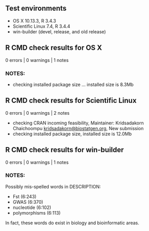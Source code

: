 ## Test environments
* OS X 10.13.3, R 3.4.3
* Scientific Linux 7.4, R 3.4.4
* win-builder (devel, release, and old release)

## R CMD check results for OS X 

0 errors | 0 warnings | 1 notes 

### NOTES:

* checking installed package size ... installed size is  8.3Mb

## R CMD check results for Scientific Linux

0 errors | 0 warnings | 2 notes

* checking CRAN incoming feasibility, Maintainer: Kridsadakorn Chaichoompu <kridsadakorn@biostatgen.org>, New submission
* checking installed package size, installed size is 12.0Mb

## R CMD check results for win-builder

0 errors | 0 warnings | 1 notes

### NOTES:
Possibly mis-spelled words in DESCRIPTION:

* Fst (6:243)
* GWAS (6:370)
* nucleotide (6:102)
* polymorphisms (6:113)
  
In fact, these words do exist in biology and bioinformatic areas.
